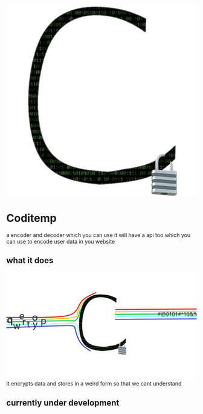![codeitemp logo](codeitemp.png)
# Coditemp 
a encoder and decoder which you can use it will have a api too which you can use to encode user data in you website
## what it does
![codeitemp representation](represent.jpg)
It encrypts data and stores in a weird form so that we cant understand
## currently under development
